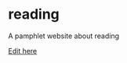 # reading
A pamphlet website about reading


[Edit here](https://diy-pwa.com/~/gh/jaimihoule/reading)
